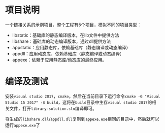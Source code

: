 # 项目说明

一个链接关系的示例项目，整个工程有5个项目，模拟不同的项目类型：

- libstatic：基础库的静态编译版本，在lib文件中提供方法
- libshare：基础库的动态编译版本，通过dll提供方法
- appstatic：应用静态库，依赖基础库（静态编译或动态编译）
- appdll：应用动态库，依赖基础库（静态编译或动态编译）
- appexe：依赖于应用静态库/动态库的最终应用。

# 编译及测试

安装```visual studio 2017```，```cmake```，然后在当前目录下运行命令```cmake -G "Visual Studio 15 2017" -B build```，这将在```build```目录中生存```visual studio 2017```的相关文件，打开```library-solution.sln```编译即可。

将生成的```libshare.dll```/```appdll.dll```复制到```appexe.exe```相同的目录中，然后就可以运行```appexe.exe```了